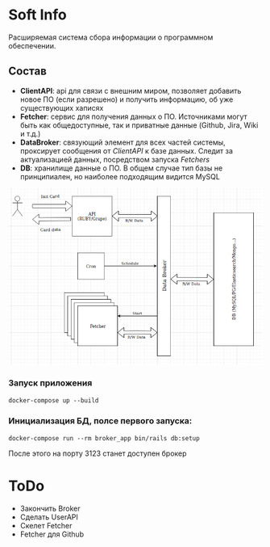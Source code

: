 # Soft Info

Расширяемая система сбора информации о программном обеспечении.

## Состав

* **ClientAPI**: api для связи с внешним миром, позволяет добавить новое ПО (если разрешено) и получить информацию, об уже существующих хаписях
* **Fetcher**: сервис для получения данных о ПО. Источниками могут быть как общедоступные, так и приватные данные (Github, Jira, Wiki и т.д.)
* **DataBroker**: связующий элемент для всех частей системы, проксирует сообщения от _ClientAPI_ к базе данных. Следит за актуализацией данных, посредством запуска _Fetchers_
* **DB**: хранилище данные о ПО. В общем случае тип базы не принципиален, но наиболее подходящим видится MySQL

![Архитектура](arch.png)


### Запуск приложения

    docker-compose up --build

### Инициализация БД, полсе первого запуска:

    docker-compose run --rm broker_app bin/rails db:setup

После этого на порту 3123 станет доступен брокер

# ToDo

* Закончить Broker
* Сделать UserAPI
* Скелет Fetcher
* Fetcher для Github